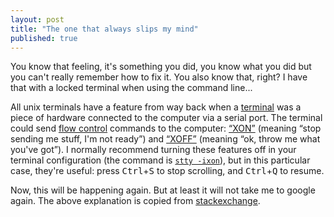 ```yaml
---
layout: post
title: "The one that always slips my mind"
published: true
---
```

You know that feeling, it's something you did, you know what you did but you can't really remember how to fix it. You also know that, right? I have that with a locked terminal when using the command line...

All unix terminals have a feature from way back when a [terminal](http://en.wikipedia.org/wiki/Teleprinter) was a piece of hardware connected to the computer via a serial port. The terminal could send [flow control](http://en.wikipedia.org/wiki/Flow_control#Transmit_flow_control) commands to the computer: [“XON”](http://en.wikipedia.org/wiki/XON/XOFF) (meaning “stop sending me stuff, I'm not ready”) and [“XOFF”](http://en.wikipedia.org/wiki/XON/XOFF) (meaning “ok, throw me what you've got”). I normally recommend turning these features off in your terminal configuration (the command is [`stty -ixon`](http://en.wikipedia.org/wiki/Stty)), but in this particular case, they're useful: press <kbd>Ctrl</kbd>+<kbd>S</kbd> to stop scrolling, and <kbd>Ctrl</kbd>+<kbd>Q</kbd> to resume.

Now, this will be happening again. But at least it will not take me to google again. The above explanation is copied from [stackexchange](http://unix.stackexchange.com/questions/13404/how-do-i-kill-1-gnome-terminal-window/13408#13408).
